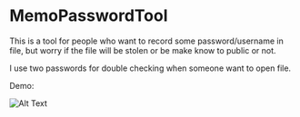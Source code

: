 # MemoPasswordTool

This is a tool for people who want to record some password/username in file, but worry if the file will be stolen or be make know to public or not.

I use two passwords for double checking when someone want to open file.

Demo:

![Alt Text](https://i.imgur.com/smLjdrG.gif)
